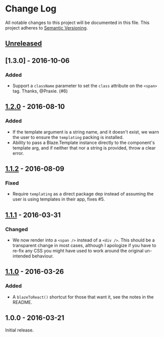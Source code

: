 # Change Log
All notable changes to this project will be documented in this file.
This project adheres to [Semantic Versioning](http://semver.org/).

## [Unreleased]

## [1.3.0] - 2016-10-06
### Added
* Support a `className` parameter to set the `class` attribute on the `<span>`
  tag.  Thanks, @Praxie.  (#6)

## [1.2.0] - 2016-08-10
### Added
* If the template argument is a string name, and it doesn't exist, we
  warn the user to ensure the `templating` packing is installed.
* Ability to pass a Blaze.Template instance directly to the component's
  template arg, and if neither that nor a string is provided, throw a
  clear error.

## [1.1.2] - 2016-08-09
### Fixed
* Require `templating` as a direct package dep instead of assuming the user is
  using templates in their app, fixes #5.

## [1.1.1] - 2016-03-31
### Changed
- We now render into a `<span />` instead of a `<div />`.  This should be a
  transparent change in most cases, although I apologize if you have to re-fix
  any CSS you might have used to work around the original un-intended
  behaviour.

## [1.1.0] - 2016-03-26
### Added
- A `blazeToReact()` shortcut for those that want it, see the notes in the
  README.

## 1.0.0 - 2016-03-21

Initial release.

[Unreleased]: https://github.com/gadicc/meteor-blaze-react-component/compare/v1.2.0...HEAD
[1.2.0]: https://github.com/gadicc/meteor-blaze-react-component/compare/v1.1.2...v1.1.0
[1.1.2]: https://github.com/gadicc/meteor-blaze-react-component/compare/v1.1.1...v1.1.2
[1.1.1]: https://github.com/gadicc/meteor-blaze-react-component/compare/v1.1.0...v1.1.1
[1.1.0]: https://github.com/gadicc/meteor-blaze-react-component/compare/v1.0.0...v1.1.0
